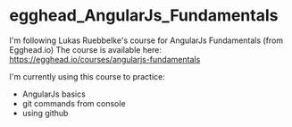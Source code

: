 # egghead_AngularJs_Fundamentals
I'm following Lukas Ruebbelke's course for AngularJs Fundamentals (from Egghead.io)
The course is available here: https://egghead.io/courses/angularjs-fundamentals

I'm currently using this course to practice:
- AngularJs basics
- git commands from console
- using github

